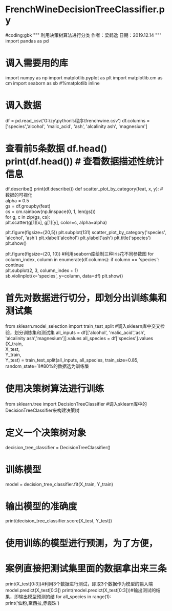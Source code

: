 # FrenchWineDecisionTreeClassifier.py
#coding:gbk
"""
利用决策树算法进行分类 作者：梁鹤逸 日期：2019.12.14 
"""
import pandas as pd
# 调入需要用的库 
import numpy as np 
import matplotlib.pyplot as plt 
import matplotlib.cm as cm 
import seaborn as sb
#%matplotlib inline 
# 调入数据 
df = pd.read_csv('G:\\zy\\python‘s程序\\frenchwine.csv') 
df.columns = ['species','alcohol', 'malic_acid', 'ash', 'alcalinity ash', 'magnesium'] 
# 查看前5条数据 df.head() print(df.head())  # 查看数据描述性统计信息 
df.describe() print(df.describe()) def scatter_plot_by_category(feat, x, y): #数据的可视化      
    alpha = 0.5     
    gs = df.groupby(feat)     
    cs = cm.rainbow(np.linspace(0, 1, len(gs)))     
    for g, c in zip(gs, cs):         
        plt.scatter(g[1][x], g[1][y], color=c, alpha=alpha) 
        
plt.figure(figsize=(20,5)) 
plt.subplot(131) 
scatter_plot_by_category('species', 'alcohol', 'ash') 
plt.xlabel('alcohol') 
plt.ylabel('ash') 
plt.title('species') 
plt.show() 

plt.figure(figsize=(20, 10)) #利用seaborn库绘制三种Iris花不同参数图 
for column_index, column in enumerate(df.columns):
    if column == 'species':         
       continue     
    plt.subplot(2, 3, column_index + 1)     
    sb.violinplot(x='species', y=column, data=df) 
plt.show() 

# 首先对数据进行切分，即划分出训练集和测试集 
from sklearn.model_selection import train_test_split #调入sklearn库中交叉检验，划分训练集和测试集 
all_inputs = df[['alcohol', 'malic_acid','ash', 'alcalinity ash','magnesium']].values 
all_species = df['species'].values 
(X_train,  
X_test,  
Y_train,  
Y_test) = train_test_split(all_inputs, all_species, train_size=0.85, random_state=1)#80%的数据选为训练集 

# 使用决策树算法进行训练 
from sklearn.tree import DecisionTreeClassifier #调入sklearn库中的DecisionTreeClassifier来构建决策树 
# 定义一个决策树对象 
decision_tree_classifier = DecisionTreeClassifier() 
# 训练模型 
model = decision_tree_classifier.fit(X_train, Y_train) 
# 输出模型的准确度 
print(decision_tree_classifier.score(X_test, Y_test))  

# 使用训练的模型进行预测，为了方便， 
# 案例直接把测试集里面的数据拿出来三条 
print(X_test[0:3])#利用3个数据进行测试，即取3个数据作为模型的输入端 
model.predict(X_test[0:3]) 
print(model.predict(X_test[0:3]))#输出测试的结果，即输出模型预测的结 
for all_species in range(1):       
      print('仙粉,黛西拉,赤霞珠')
